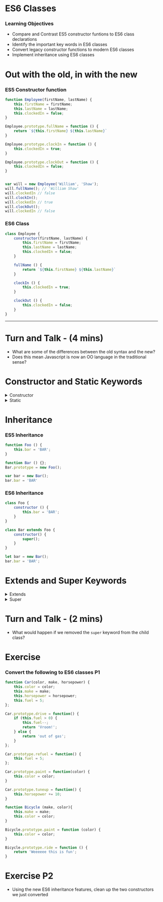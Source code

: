 # ES6 Classes

### Learning Objectives
- Compare and Contrast ES5 constructor funtions to ES6 class declarations
- Identify the important key words in ES6 classes
- Convert legacy constructor functions to modern ES6 classes
- Implement inheritance using ES6 classes


# Out with the old, in with the new

### ES5 Constructor function

```js
function Employee(firstName, lastName) {
    this.firstName = firstName;
    this.lastName = lastName;
    this.clockedIn = false;
}

Employee.prototype.fullName = function () {
    return `${this.firstName} ${this.lastName}`
}

Employee.prototype.clockIn = function () {
    this.clockedIn = true;
}

Employee.prototype.clockOut = function () {
    this.clockedIn = false;
}


var will = new Employee('William', 'Shaw');
will.fullName(); // 'William Shaw'
will.clockedIn // false
will.clockIn();
will.clockedIn // true
will.clockOut();
will.clockedIn // false
```

### ES6 Class

```js
class Employee {
    constructor(firstName, lastName) {
        this.firstName = firstName;
        this.lastName = lastName;
        this.clockedIn = false;
    }

    fullName () {
        return `${this.firstName} ${this.lastName}`
    }

    clockIn () {
        this.clockedIn = true;
    }

    clockOut () {
        this.clockedIn = false;
    }
}
```

---
# Turn and Talk - (4 mins)

- What are some of the differences between the old syntax and the new?
- Does this mean Javascript is now an OO language in the traditional sense?

# Constructor and Static Keywords

<details>
<summary>Constructor</summary>

- The `constructor` keyword is a special method reserved for creating and initializing an object with ES6 classes. This method may only be used once inside of a class, if it is used twice it will throw a reference error. The context of `this` in reference to the `contructor` is the specific instance of the resulting object.

```js
//BAD
class FooBar {
    constructor () {
        this.foo = 'FOO';
    }

    constructor () {
        this.bar = 'BAR';
    }
}

const fooBar = new FooBar(); // Uncaught SyntaxError: A class may only have one constructor
```
</details>

<details>
<summary>Static</summary>

- The `static` keyword is used to call `class` methods. These methods can be called without the need to instantiate the object and can not be called from an instance of a new object.

```js
class Foo {
    static bar () {
        return 'This is Foo.bar()';
    }
}
```

- The `this` in a static method refers to the class contructor `Foo` itself. Some good use cases for this might be comparison functions, or a factory function.

```js
class TodaysNews {
    constructor (headline, date) {
        this.headline = headline
        this.date = date
    }

    static createTodaysNews () {
        return new this('Todays news headline', new Date());
    }

    static compareArticleDates(articleA, articleB) {
        return articleA.date - articleB.date;
    }
}

TodaysNews.createTodaysNews(); // TodaysNews {headline: "Todays news headline", date: Mon Jun 12 2017 15:02:54 GMT-0400 (EDT)}

var oldArticle = TodaysNews.createTodaysNews();
var newArticle = TodaysNews.createTodaysNews();

TodaysNews.compareArticleDates(oldArticle, newArticle); // -35869
```
</details>


# Inheritance

### ES5 Inheritance

```js
function Foo () {
    this.bar = 'BAR';
}

function Bar () {};
Bar.prototype = new Foo();

var bar = new Bar();
bar.bar = 'BAR'
```

### ES6 Inheritance
```js
class Foo {
    constructor () {
        this.bar = 'BAR';
    }
}

class Bar extends Foo {
    constructor() {
        super();
    }
}

let bar = new Bar();
bar.bar = 'BAR';
```

# Extends and Super Keywords

<details>
<summary>Extends</summary>

- The `extends` keyword is used to create a class which is the child of another.
- The parent class must be an `Object` or `null`

</details>

<details>
<summary>Super</summary>

- The `super` keyword is used to call methods from the parent class.

```js
//BAD
class Foo {
    constructor () {
        this.bar = 'BAR';
    }

	sayBar() {
		return `I'm saying ${this.bar}`;
    }
}

class Bar extends Foo {
    constructor() {
		super();
		this.foo = 'FOO';
    }
}

let bar = new Bar();
bar.sayBar(); // 'I'm saying BAR'
```
</details>

# Turn and Talk - (2 mins)

- What would happen if we removed the `super` keyword from the child class?

# Exercise

### Convert the following to ES6 classes P1

```js
function Car(color, make, horsepower) {
    this.color = color;
    this.make = make;
    this.horsepower = horsepower;
    this.fuel = 5;
};

Car.prototype.drive = function() {
    if (this.fuel > 0) {
        this.fuel--;
        return 'Vroom!';
    } else {
        return 'out of gas';
    }
};

Car.prototype.refuel = function() {
    this.fuel = 5;
};

Car.prototype.paint = function(color) {
    this.color = color;
}

Car.prototype.tuneup = function() {
    this.horsepower += 10;
}
```


```js
function Bicycle (make, color){
    this.make = make;
    this.color = color;
}

Bicycle.prototype.paint = function (color) {
    this.color = color;
}

Bicycle.prototype.ride = function () {
    return 'Weeeeee this is fun';
}
```


# Exercise P2

- Using the new ES6 inheritance features, clean up the two constructors we just converted


